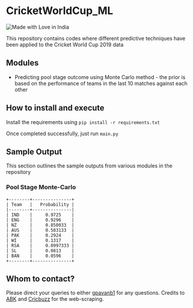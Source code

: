 # CricketWorldCup_ML

![Made with Love in India](https://madewithlove.org.in/badge.svg)

This repository contains codes where 
different predictive techniques 
have been applied to the Cricket World Cup
2019 data

## Modules 

* Predicting pool stage outcome using 
Monte Carlo method - the prior is based 
on the performance of teams in the last 
10 matches against each other

## How to install and execute
Install the requirements using `pip install -r requirements.txt`

Once completed successfully, just run `main.py`

## Sample Output

This section outlines the sample outputs
from various modules in the repository

### Pool Stage Monte-Carlo
```
+--------+---------------+
| Team   |   Probability |
|--------+---------------|
| IND    |     0.9725    |
| ENG    |     0.9296    |
| NZ     |     0.850033  |
| AUS    |     0.583133  |
| PAK    |     0.2924    |
| WI     |     0.1317    |
| RSA    |     0.0997333 |
| SL     |     0.0813    |
| BAN    |     0.0596    |
+--------+---------------+
```

## Whom to contact?

Please direct your queries to either [gpavanb1](http://github.com/gpavanb1)
for any questions. Credits to [ABK]() 
and [Cricbuzz](http://cricbuzz.com) for the web-scraping.